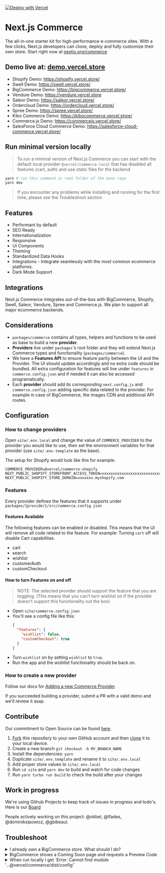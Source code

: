 [![Deploy with Vercel](https://vercel.com/button)](https://vercel.com/new/clone?repository-url=https%3A%2F%2Fgithub.com%2Fvercel%2Fcommerce&project-name=commerce&repo-name=commerce&demo-title=Next.js%20Commerce&demo-description=An%20all-in-one%20starter%20kit%20for%20high-performance%20e-commerce%20sites.&demo-url=https%3A%2F%2Fdemo.vercel.store&demo-image=https%3A%2F%2Fbigcommerce-demo-asset-ksvtgfvnd.vercel.app%2Fbigcommerce.png&integration-ids=oac_MuWZiE4jtmQ2ejZQaQ7ncuDT,oac_9HSKtXld74NG0srzdxSiBGty&skippable-integrations=1&root-directory=site&build-command=cd%20..%20%26%26%20yarn%20build)

# Next.js Commerce 

The all-in-one starter kit for high-performance e-commerce sites. With a few clicks, Next.js developers can clone, deploy and fully customize their own store.
Start right now at [nextjs.org/commerce](commerce-5fs2gdgrx-nouha18.vercel.app)

## Demo live at: [demo.vercel.store](commerce-5fs2gdgrx-nouha18.vercel.app)

- Shopify Demo: https://shopify.vercel.store/
- Swell Demo: https://swell.vercel.store/
- BigCommerce Demo: https://bigcommerce.vercel.store/
- Vendure Demo: https://vendure.vercel.store
- Saleor Demo: https://saleor.vercel.store/
- Ordercloud Demo: https://ordercloud.vercel.store/
- Spree Demo: https://spree.vercel.store/
- Kibo Commerce Demo: https://kibocommerce.vercel.store/
- Commerce.js Demo: https://commercejs.vercel.store/
- SalesForce Cloud Commerce Demo: https://salesforce-cloud-commerce.vercel.store/

## Run minimal version locally

> To run a minimal version of Next.js Commerce you can start with the default local provider `@vercel/commerce-local` that has disabled all features (cart, auth) and use static files for the backend

```bash
yarn # run this command in root folder of the mono repo
yarn dev
```

> If you encounter any problems while installing and running for the first time, please see the Troubleshoot section

## Features

- Performant by default
- SEO Ready
- Internationalization
- Responsive
- UI Components
- Theming
- Standardized Data Hooks
- Integrations - Integrate seamlessly with the most common ecommerce platforms.
- Dark Mode Support

## Integrations

Next.js Commerce integrates out-of-the-box with BigCommerce, Shopify, Swell, Saleor, Vendure, Spree and Commerce.js. We plan to support all major ecommerce backends.

## Considerations

- `packages/commerce` contains all types, helpers and functions to be used as base to build a new **provider**.
- **Providers** live under `packages`'s root folder and they will extend Next.js Commerce types and functionality (`packages/commerce`).
- We have a **Features API** to ensure feature parity between the UI and the Provider. The UI should update accordingly and no extra code should be bundled. All extra configuration for features will live under `features` in `commerce.config.json` and if needed it can also be accessed programatically.
- Each **provider** should add its corresponding `next.config.js` and `commerce.config.json` adding specific data related to the provider. For example in case of BigCommerce, the images CDN and additional API routes.

## Configuration

### How to change providers

Open `site/.env.local` and change the value of `COMMERCE_PROVIDER` to the provider you would like to use, then set the environment variables for that provider (use `site/.env.template` as the base).

The setup for Shopify would look like this for example:

```
COMMERCE_PROVIDER=@vercel/commerce-shopify
NEXT_PUBLIC_SHOPIFY_STOREFRONT_ACCESS_TOKEN=xxxxxxxxxxxxxxxxxxxxxxxxxxxx
NEXT_PUBLIC_SHOPIFY_STORE_DOMAIN=xxxxxxx.myshopify.com
```

### Features

Every provider defines the features that it supports under `packages/{provider}/src/commerce.config.json`

#### Features Available

The following features can be enabled or disabled. This means that the UI will remove all code related to the feature.
For example: Turning `cart` off will disable Cart capabilities.

- cart
- search
- wishlist
- customerAuth
- customCheckout

#### How to turn Features on and off

> NOTE: The selected provider should support the feature that you are toggling. (This means that you can't turn wishlist on if the provider doesn't support this functionality out the box)

- Open `site/commerce.config.json`
- You'll see a config file like this:
  ```json
  {
    "features": {
      "wishlist": false,
      "customCheckout": true
    }
  }
  ```
- Turn `wishlist` on by setting `wishlist` to `true`.
- Run the app and the wishlist functionality should be back on.

### How to create a new provider

Follow our docs for [Adding a new Commerce Provider](packages/commerce/new-provider.md).

If you succeeded building a provider, submit a PR with a valid demo and we'll review it asap.

## Contribute

Our commitment to Open Source can be found [here](https://vercel.com/oss).

1. [Fork](https://help.github.com/articles/fork-a-repo/) this repository to your own GitHub account and then [clone](https://help.github.com/articles/cloning-a-repository/) it to your local device.
2. Create a new branch `git checkout -b MY_BRANCH_NAME`
3. Install the dependencies: `yarn`
4. Duplicate `site/.env.template` and rename it to `site/.env.local`
5. Add proper store values to `site/.env.local`
6. Run `cd site` and `yarn dev` to build and watch for code changes
7. Run `yarn turbo run build` to check the build after your changes

## Work in progress

We're using Github Projects to keep track of issues in progress and todo's. Here is our [Board](https://github.com/vercel/commerce/projects/1)

People actively working on this project: @okbel, @lfades, @dominiksipowicz, @gbibeaul.

## Troubleshoot

<details>
<summary>I already own a BigCommerce store. What should I do?</summary>
<br>
First thing you do is: <b>set your environment variables</b>
<br>
<br>
.env.local

```sh
BIGCOMMERCE_STOREFRONT_API_URL=<>
BIGCOMMERCE_STOREFRONT_API_TOKEN=<>
BIGCOMMERCE_STORE_API_URL=<>
BIGCOMMERCE_STORE_API_TOKEN=<>
BIGCOMMERCE_STORE_API_CLIENT_ID=<>
BIGCOMMERCE_CHANNEL_ID=<>
```

If your project was started with a "Deploy with Vercel" button, you can use Vercel's CLI to retrieve these credentials.

1. Install Vercel CLI: `npm i -g vercel`
2. Link local instance with Vercel and Github accounts (creates .vercel file): `vercel link`
3. Download your environment variables: `vercel env pull .env.local`

Next, you're free to customize the starter. More updates coming soon. Stay tuned..

</details>

<details>
<summary>BigCommerce shows a Coming Soon page and requests a Preview Code</summary>
<br>
After Email confirmation, Checkout should be manually enabled through BigCommerce platform. Look for "Review & test your store" section through BigCommerce's dashboard.
<br>
<br>
BigCommerce team has been notified and they plan to add more details about this subject.
</details>

<details>
<summary>When run locally I get `Error: Cannot find module '...@vercel/commerce/dist/config'`</summary>

```bash
commerce/site
❯ yarn dev
yarn run v1.22.17
$ next dev
ready - started server on 0.0.0.0:3000, url: http://localhost:3000
info  - Loaded env from /commerce/site/.env.local
error - Failed to load next.config.js, see more info here https://nextjs.org/docs/messages/next-config-error
Error: Cannot find module '/Users/dom/work/vercel/commerce/node_modules/@vercel/commerce/dist/config.cjs'
    at createEsmNotFoundErr (node:internal/modules/cjs/loader:960:15)
    at finalizeEsmResolution (node:internal/modules/cjs/loader:953:15)
    at resolveExports (node:internal/modules/cjs/loader:482:14)
    at Function.Module._findPath (node:internal/modules/cjs/loader:522:31)
    at Function.Module._resolveFilename (node:internal/modules/cjs/loader:919:27)
    at Function.mod._resolveFilename (/Users/dom/work/vercel/commerce/node_modules/next/dist/build/webpack/require-hook.js:179:28)
    at Function.Module._load (node:internal/modules/cjs/loader:778:27)
    at Module.require (node:internal/modules/cjs/loader:1005:19)
    at require (node:internal/modules/cjs/helpers:102:18)
    at Object.<anonymous> (/Users/dom/work/vercel/commerce/site/commerce-config.js:9:14) {
  code: 'MODULE_NOT_FOUND',
  path: '/Users/dom/work/vercel/commerce/node_modules/@vercel/commerce/package.json'
}
error Command failed with exit code 1.
info Visit https://yarnpkg.com/en/docs/cli/run for documentation about this command.
```

The error usually occurs when running yarn dev inside of the `/site/` folder after installing a fresh repository.

In order to fix this, run `yarn dev` in the monorepo root folder first.

> Using `yarn dev` from the root is recommended for developing, which will run watch mode on all packages.

</details>
